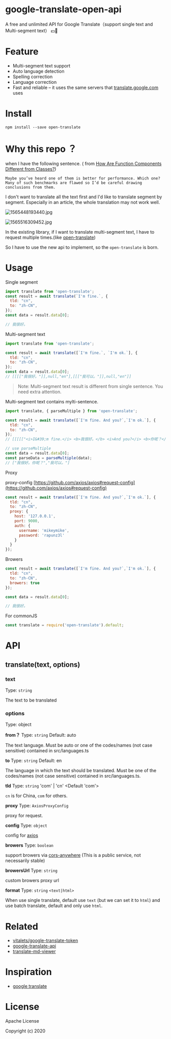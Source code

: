 # google-translate-open-api
A free and unlimited API for Google Translate（support single text and Multi-segment text） 💵🚫


# Feature

- Multi-segment text support
- Auto language detection
- Spelling correction
- Language correction
- Fast and reliable – it uses the same servers that [translate.google.com](https://translate.google.com/) uses
# Install

```shell
npm install --save open-translate
```

# Why this repo ？

when I have the following sentence. ( from [How Are Function Components Different from Classes?](https://overreacted.io/how-are-function-components-different-from-classes/))

```
Maybe you’ve heard one of them is better for performance. Which one? Many of such benchmarks are flawed so I’d be careful drawing conclusions from them.
```
I don't want to translate all the text first and I'd like to translate segment by segment. Especially in an article, the whole translation may not work well.

![1565448193440.jpg](https://s3.qiufengh.com/blog/1565448193440.jpg)

![1565516309452.jpg](https://s3.qiufengh.com/blog/1565516309452.jpg)

In the existing library, if I want to translate multi-segment text, I have to request multiple times.(like [open-translate](https://github.com/mujohn26/translate))

So I have to use the new api to implement, so the `open-translate` is born.

# Usage

Single segment
```javascript
import translate from 'open-translate';
const result = await translate(`I'm fine.`, {
  tld: "cn",
  to: "zh-CN",
});
const data = result.data[0];

// 我很好。
```

Multi-segment text
```javascript
import translate from 'open-translate';

const result = await translate([`I'm fine.`, `I'm ok.`], {
  tld: "cn",
  to: "zh-CN",
});
const data = result.data[0];
// [[[["我很好。"]],null,"en"],[[["我可以。"]],null,"en"]]
```

> Note: Multi-segment text result is different from single sentence. You need extra attention.

Multi-segment text contains mylti-sentence.

```javascript
import translate, { parseMultiple } from 'open-translate';

const result = await translate([`I'm fine. And you?`,`I'm ok.`], {
  tld: "cn",
  to: "zh-CN",
});
// [[[[["<i>I&#39;m fine.</i> <b>我很好。</b> <i>And you?</i> <b>你呢？</b>"]],null,"en"],[[["我可以。"]],null,"en"]]]

// use parseMultiple
const data = result.data[0];
const parseData = parseMultiple(data);
// ["我很好。你呢？","我可以。"]
```

Proxy

proxy-config [https://github.com/axios/axios#request-config](https://github.com/axios/axios#request-config)
```javascript
const result = await translate([`I'm fine. And you?`,`I'm ok.`], {
  tld: "cn",
  to: "zh-CN",
  proxy: {
    host: '127.0.0.1',
    port: 9000,
    auth: {
      username: 'mikeymike',
      password: 'rapunz3l'
    }
  }
});
```

Browers

```javascript
const result = await translate([`I'm fine. And you?`,`I'm ok.`], {
  tld: "cn",
  to: "zh-CN",
  browers: true
});

const data = result.data[0];

// 我很好。
```

For commonJS

```javascript
const translate = require('open-translate').default;
```

# API

## translate(text, options)

### text

Type: `string`

The text to be translated

### options

Type: object

**from？**
Type: `string` Default: auto

The text language. Must be auto or one of the codes/names (not case sensitive) contained in src/languages.ts

**to**
Type: `string` Default: en

The language in which the text should be translated. Must be one of the codes/names (not case sensitive) contained in src/languages.ts.

**tld**
Type: `string` 'com' | 'cn' <Default 'com'>

`cn` is for China, `com` for others.

**proxy**
Type: `AxiosProxyConfig`

proxy for request.

**config**
Type: `object`

config for [axios](https://github.com/axios/axios)

**browers**
Type: `boolean`

support browers via [cors-anywhere](https://github.com/Rob--W/cors-anywhere/) (This is a public service, not necessarily stable)

**browersUrl**
Type: `string`

custom browers proxy url

**format**
Type: `string`  `<text|html>`

When use single translate, default use `text` (but we can set it to `html`) and use batch translate, default and only use `html`.


# Related
- [vitalets/google-translate-token](https://github.com/vitalets/google-translate-token)
- [google-translate-api](https://github.com/matheuss/google-translate-api)
- [translate-md-viewer](https://github.com/hua1995116/translate-md-viewer)

# Inspiration

- [google translate](https://chrome.google.com/webstore/detail/google-translate/aapbdbdomjkkjkaonfhkkikfgjllcleb?hl=zh-CN)

# License

Apache License

Copyright (c) 2020 